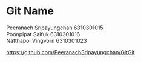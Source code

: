 # Git Name <br />
Peeranach Sripayungchan 6310301015 <br />
Poonpipat Saifuk 6310301016 <br />
Natthapol Vingvorn 6310301023 <br />

https://github.com/PeeranachSripayungchan/GitGit
